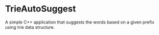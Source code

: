 # TrieAutoSuggest
A simple C++ application that suggests the words based on a given prefix using trie data structure.
